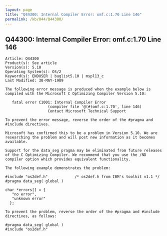 ```yaml
---
layout: page
title: "Q44300: Internal Compiler Error: omf.c:1.70 Line 146"
permalink: /kb/044/Q44300/
---
```


## Q44300: Internal Compiler Error: omf.c:1.70 Line 146

	Article: Q44300
	Product(s): See article
	Version(s): 5.10
	Operating System(s): OS/2
	Keyword(s): ENDUSER | buglist5.10 | mspl13_c
	Last Modified: 30-MAY-1989
	
	The following error message is produced when the example below is
	compiled with the Microsoft C Optimizing Compiler Version 5.10:
	
	   fatal error C1001: Internal Compiler Error
	                   (compiler file '@(#)omf.c:1.70', line 146)
	                   Contact Microsoft Technical Support
	
	To prevent the error message, reverse the order of the #pragma and
	#include directives.
	
	Microsoft has confirmed this to be a problem in Version 5.10. We are
	researching the problem and will post new information as it becomes
	available.
	
	Support for the data_seg pragma may be eliminated from future releases
	of the C Optimizing Compiler. We recommend that you use the /ND
	compiler option which provides equivalent functionality.
	
	The following example demonstrates the problem:
	
	#include "os2def.h"            /* os2def.h from IBM's toolkit v1.1 */
	#pragma data_seg( global )
	
	char *errors[] = {
	   "no error",
	   "unknown error"
	  };
	
	To prevent the problem, reverse the order of the #pragma and #include
	directives, as follows:
	
	#pragma data_seg( global )
	#include "os2def.h"
